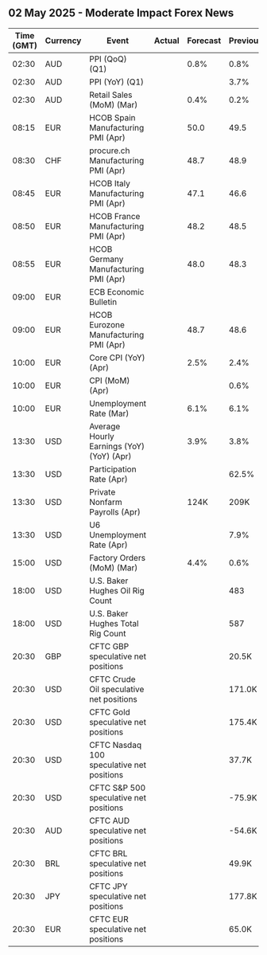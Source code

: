 ## 02 May 2025 - Moderate Impact Forex News

| Time (GMT) | Currency | Event | Actual | Forecast | Previous |
|------|----------|-------|--------|----------|----------|
| 02:30 | AUD | PPI (QoQ) (Q1) |  | 0.8% | 0.8% |
| 02:30 | AUD | PPI (YoY) (Q1) |  |  | 3.7% |
| 02:30 | AUD | Retail Sales (MoM) (Mar) |  | 0.4% | 0.2% |
| 08:15 | EUR | HCOB Spain Manufacturing PMI (Apr) |  | 50.0 | 49.5 |
| 08:30 | CHF | procure.ch Manufacturing PMI (Apr) |  | 48.7 | 48.9 |
| 08:45 | EUR | HCOB Italy Manufacturing PMI (Apr) |  | 47.1 | 46.6 |
| 08:50 | EUR | HCOB France Manufacturing PMI (Apr) |  | 48.2 | 48.5 |
| 08:55 | EUR | HCOB Germany Manufacturing PMI (Apr) |  | 48.0 | 48.3 |
| 09:00 | EUR | ECB Economic Bulletin |  |  |  |
| 09:00 | EUR | HCOB Eurozone Manufacturing PMI (Apr) |  | 48.7 | 48.6 |
| 10:00 | EUR | Core CPI (YoY) (Apr) |  | 2.5% | 2.4% |
| 10:00 | EUR | CPI (MoM) (Apr) |  |  | 0.6% |
| 10:00 | EUR | Unemployment Rate (Mar) |  | 6.1% | 6.1% |
| 13:30 | USD | Average Hourly Earnings (YoY) (YoY) (Apr) |  | 3.9% | 3.8% |
| 13:30 | USD | Participation Rate (Apr) |  |  | 62.5% |
| 13:30 | USD | Private Nonfarm Payrolls (Apr) |  | 124K | 209K |
| 13:30 | USD | U6 Unemployment Rate (Apr) |  |  | 7.9% |
| 15:00 | USD | Factory Orders (MoM) (Mar) |  | 4.4% | 0.6% |
| 18:00 | USD | U.S. Baker Hughes Oil Rig Count |  |  | 483 |
| 18:00 | USD | U.S. Baker Hughes Total Rig Count |  |  | 587 |
| 20:30 | GBP | CFTC GBP speculative net positions |  |  | 20.5K |
| 20:30 | USD | CFTC Crude Oil speculative net positions |  |  | 171.0K |
| 20:30 | USD | CFTC Gold speculative net positions |  |  | 175.4K |
| 20:30 | USD | CFTC Nasdaq 100 speculative net positions |  |  | 37.7K |
| 20:30 | USD | CFTC S&P 500 speculative net positions |  |  | -75.9K |
| 20:30 | AUD | CFTC AUD speculative net positions |  |  | -54.6K |
| 20:30 | BRL | CFTC BRL speculative net positions |  |  | 49.9K |
| 20:30 | JPY | CFTC JPY speculative net positions |  |  | 177.8K |
| 20:30 | EUR | CFTC EUR speculative net positions |  |  | 65.0K |
